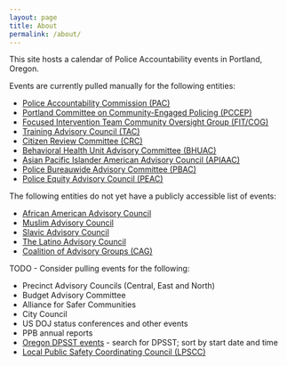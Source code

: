 ```yaml
---
layout: page
title: About
permalink: /about/
---
```


This site hosts a calendar of Police Accountability events in Portland, Oregon.

Events are currently pulled manually for the following entities:

* [Police Accountability Commission (PAC)](https://www.portland.gov/police-accountability/events)
* [Portland Committee on Community-Engaged Policing (PCCEP)](https://www.portland.gov/pccep/events)
* [Focused Intervention Team Community Oversight Group (FIT/COG)](https://www.portland.gov/fitcog/events)
* [Training Advisory Council (TAC)](https://www.portland.gov/police/tac/events)
* [Citizen Review Committee (CRC)](https://www.portland.gov/ipr/crc/events)
* [Behavioral Health Unit Advisory Committee (BHUAC)](https://www.portland.gov/police/bhu-advisory/events)
* [Asian Pacific Islander American Advisory Council (APIAAC)](https://www.portland.gov/police/apiaac/events)
* [Police Bureauwide Advisory Committee (PBAC)](https://www.portland.gov/police/pbac/events)
* [Police Equity Advisory Council (PEAC)](https://www.portland.gov/police/police-equity-advisory-council/events)

The following entities do not yet have a publicly accessible list of events:

* [African American Advisory Council](https://www.portland.gov/police/african-american-advisory-council/african-american-advisory-council)
* [Muslim Advisory Council](https://www.portland.gov/police/muslim-advisory-council/muslim-advisory-council)
* [Slavic Advisory Council](https://www.portland.gov/police/slavic-advisory-council)
* [The Latino Advisory Council](https://www.portland.gov/police/latino-advisory-council)
* [Coalition of Advisory Groups (CAG)](https://www.portland.gov/police/cag)

TODO - Consider pulling events for the following:

* Precinct Advisory Councils (Central, East and North)
* Budget Advisory Committee
* Alliance for Safer Communities
* City Council
* US DOJ status conferences and other events
* PPB annual reports
* [Oregon DPSST events](https://www.oregon.gov/transparency/Pages/Public-Meetings.aspx) - search for DPSST; sort by start date and time
* [Local Public Safety Coordinating Council (LPSCC)](https://www.multco.us/lpscc/2022-lpscc-executive-committee-meetings)
